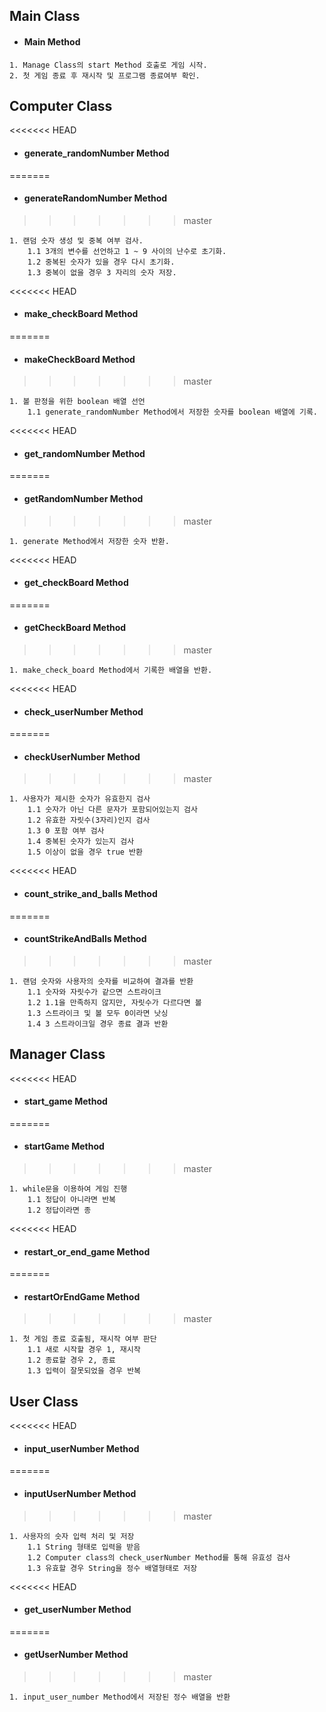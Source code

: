 Main Class
---
* #### Main Method
```
1. Manage Class의 start Method 호출로 게임 시작.
2. 첫 게임 종료 후 재시작 및 프로그램 종료여부 확인. 
```

Computer Class
---
<<<<<<< HEAD
* #### generate_randomNumber Method
=======
* #### generateRandomNumber Method
>>>>>>> master
```
1. 랜덤 숫자 생성 및 중복 여부 검사. 
    1.1 3개의 변수를 선언하고 1 ~ 9 사이의 난수로 초기화.
    1.2 중복된 숫자가 있을 경우 다시 초기화.
    1.3 중복이 없을 경우 3 자리의 숫자 저장.
```
<<<<<<< HEAD
* #### make_checkBoard Method
=======
* #### makeCheckBoard Method
>>>>>>> master
```
1. 볼 판정을 위한 boolean 배열 선언
    1.1 generate_randomNumber Method에서 저장한 숫자를 boolean 배열에 기록.
```
<<<<<<< HEAD
* #### get_randomNumber Method
=======
* #### getRandomNumber Method
>>>>>>> master
```
1. generate Method에서 저장한 숫자 반환.
```

<<<<<<< HEAD
* #### get_checkBoard Method
=======
* #### getCheckBoard Method
>>>>>>> master
```
1. make_check_board Method에서 기록한 배열을 반환.
```

<<<<<<< HEAD
* #### check_userNumber Method
=======
* #### checkUserNumber Method
>>>>>>> master
```
1. 사용자가 제시한 숫자가 유효한지 검사
    1.1 숫자가 아닌 다른 문자가 포함되어있는지 검사
    1.2 유효한 자릿수(3자리)인지 검사
    1.3 0 포함 여부 검사
    1.4 중복된 숫자가 있는지 검사 
    1.5 이상이 없을 경우 true 반환 
```

<<<<<<< HEAD
* #### count_strike_and_balls Method
=======
* #### countStrikeAndBalls Method
>>>>>>> master
```
1. 랜덤 숫자와 사용자의 숫자를 비교하여 결과를 반환
    1.1 숫자와 자릿수가 같으면 스트라이크
    1.2 1.1을 만족하지 않지만, 자릿수가 다르다면 볼
    1.3 스트라이크 및 볼 모두 0이라면 낫싱
    1.4 3 스트라이크일 경우 종료 결과 반환 
```


Manager Class
---
<<<<<<< HEAD
* #### start_game Method
=======
* #### startGame Method
>>>>>>> master
```
1. while문을 이용하여 게임 진행 
    1.1 정답이 아니라면 반복 
    1.2 정답이라면 종
```

<<<<<<< HEAD
* #### restart_or_end_game Method
=======
* #### restartOrEndGame Method
>>>>>>> master
```
1. 첫 게임 종료 호출됨, 재시작 여부 판단
    1.1 새로 시작할 경우 1, 재시작
    1.2 종료할 경우 2, 종료 
    1.3 입력이 잘못되었을 경우 반복
```

User Class
---
<<<<<<< HEAD
* #### input_userNumber Method
=======
* #### inputUserNumber Method
>>>>>>> master
```
1. 사용자의 숫자 입력 처리 및 저장 
    1.1 String 형태로 입력을 받음
    1.2 Computer class의 check_userNumber Method를 통해 유효성 검사
    1.3 유효할 경우 String을 정수 배열형태로 저장
```

<<<<<<< HEAD
* #### get_userNumber Method
=======
* #### getUserNumber Method
>>>>>>> master
```
1. input_user_number Method에서 저장된 정수 배열을 반환
```




